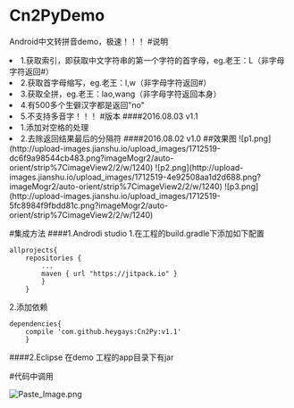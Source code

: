 # Cn2PyDemo
Android中文转拼音demo，极速！！！
#说明
<li>1.获取索引，即获取中文字符串的第一个字符的首字母，eg.老王：L（非字母字符返回#）
<li>2.获取首字母缩写，eg.老王：l,w（非字母字符返回#）
<li>3.获取全拼，eg.老王：lao,wang（非字母字符返回本身）
<li>4.有500多个生僻汉字都是返回"no"
<li>5.不支持多音字！！！
#版本
####2016.08.03 v1.1
<li>1.添加对空格的处理
<li>2.去除返回结果最后的分隔符
####2016.08.02 v1.0
##效果图
![p1.png](http://upload-images.jianshu.io/upload_images/1712519-dc6f9a98544cb483.png?imageMogr2/auto-orient/strip%7CimageView2/2/w/1240)
![p2.png](http://upload-images.jianshu.io/upload_images/1712519-4e92508aa1d2d688.png?imageMogr2/auto-orient/strip%7CimageView2/2/w/1240)
![p3.png](http://upload-images.jianshu.io/upload_images/1712519-5fc8984f9fbdd81c.png?imageMogr2/auto-orient/strip%7CimageView2/2/w/1240)

#集成方法
####1.Androdi studio
1.在工程的build.gradle下添加如下配置<br>
```
allprojects{ 
	repositories {
		...
		maven { url "https://jitpack.io" }
		}
	}
```

2.添加依赖
```
dependencies{
	compile 'com.github.heygays:Cn2Py:v1.1'
	}
```
####2.Eclipse
在demo 工程的app目录下有jar

#代码中调用

![Paste_Image.png](http://upload-images.jianshu.io/upload_images/1712519-c02031c60461e6ab.png?imageMogr2/auto-orient/strip%7CimageView2/2/w/1240)
